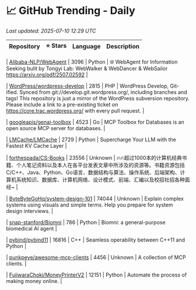 # 📈 GitHub Trending - Daily

_Last updated: 2025-07-10 12:29 UTC_

| Repository | ⭐ Stars | Language | Description |
|------------|--------:|----------|-------------|

| [Alibaba-NLP/WebAgent](https://github.com/Alibaba-NLP/WebAgent) | 3096 | Python | 🌐 WebAgent for Information Seeking bulit by Tongyi Lab: WebWalker & WebDancer & WebSailor https://arxiv.org/pdf/2507.02592 |

| [WordPress/wordpress-develop](https://github.com/WordPress/wordpress-develop) | 2815 | PHP | WordPress Develop, Git-ified. Synced from git://develop.git.wordpress.org/, including branches and tags! This repository is just a mirror of the WordPress subversion repository. Please include a link to a pre-existing ticket on https://core.trac.wordpress.org/ with every pull request. |

| [googleapis/genai-toolbox](https://github.com/googleapis/genai-toolbox) | 4523 | Go | MCP Toolbox for Databases is an open source MCP server for databases. |

| [LMCache/LMCache](https://github.com/LMCache/LMCache) | 2729 | Python | Supercharge Your LLM with the Fastest KV Cache Layer |

| [forthespada/CS-Books](https://github.com/forthespada/CS-Books) | 23556 | Unknown | 🔥🔥超过1000本的计算机经典书籍、个人笔记资料以及本人在各平台发表文章中所涉及的资源等。书籍资源包括C/C++、Java、Python、Go语言、数据结构与算法、操作系统、后端架构、计算机系统知识、数据库、计算机网络、设计模式、前端、汇编以及校招社招各种面经~ |

| [ByteByteGoHq/system-design-101](https://github.com/ByteByteGoHq/system-design-101) | 74044 | Unknown | Explain complex systems using visuals and simple terms. Help you prepare for system design interviews. |

| [snap-stanford/Biomni](https://github.com/snap-stanford/Biomni) | 786 | Python | Biomni: a general-purpose biomedical AI agent |

| [pybind/pybind11](https://github.com/pybind/pybind11) | 16816 | C++ | Seamless operability between C++11 and Python |

| [punkpeye/awesome-mcp-clients](https://github.com/punkpeye/awesome-mcp-clients) | 4456 | Unknown | A collection of MCP clients. |

| [FujiwaraChoki/MoneyPrinterV2](https://github.com/FujiwaraChoki/MoneyPrinterV2) | 12151 | Python | Automate the process of making money online. |
